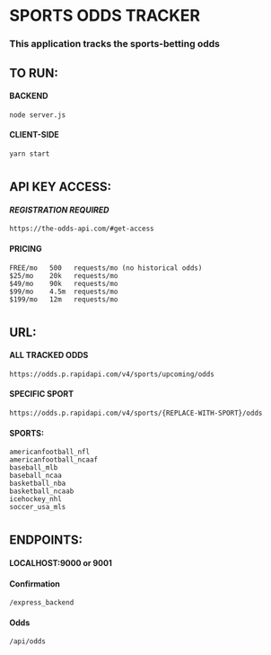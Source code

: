 # SPORTS ODDS TRACKER

### This application tracks the sports-betting odds
###
## TO RUN:
#### BACKEND
```
node server.js
```
#### CLIENT-SIDE
```
yarn start
```
#
## API KEY ACCESS:
#### *REGISTRATION REQUIRED*
```
https://the-odds-api.com/#get-access
```
#### PRICING
```
FREE/mo   500   requests/mo (no historical odds)
$25/mo    20k   requests/mo
$49/mo    90k   requests/mo
$99/mo    4.5m  requests/mo
$199/mo   12m   requests/mo
```
#
## URL:
#### ALL TRACKED ODDS
```
https://odds.p.rapidapi.com/v4/sports/upcoming/odds
```
#### SPECIFIC SPORT
```
https://odds.p.rapidapi.com/v4/sports/{REPLACE-WITH-SPORT}/odds
```
#### SPORTS:
```
americanfootball_nfl
americanfootball_ncaaf
baseball_mlb
baseball_ncaa
basketball_nba
basketball_ncaab
icehockey_nhl
soccer_usa_mls
```
#
## ENDPOINTS:
#### LOCALHOST:9000 or 9001
#### Confirmation
```
/express_backend
```
#### Odds
```
/api/odds
```